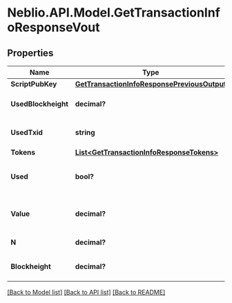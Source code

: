 # Neblio.API.Model.GetTransactionInfoResponseVout
## Properties

Name | Type | Description | Notes
------------ | ------------- | ------------- | -------------
**ScriptPubKey** | [**GetTransactionInfoResponsePreviousOutput**](GetTransactionInfoResponsePreviousOutput.md) |  | [optional] 
**UsedBlockheight** | **decimal?** | Blockheight this output was used in | [optional] 
**UsedTxid** | **string** | TXID this output was used in | [optional] 
**Tokens** | [**List&lt;GetTransactionInfoResponseTokens&gt;**](GetTransactionInfoResponseTokens.md) |  | [optional] 
**Used** | **bool?** | Whether this output has now been used | [optional] 
**Value** | **decimal?** | Value of the output in NEBL satoshi | [optional] 
**N** | **decimal?** | Output index | [optional] 
**Blockheight** | **decimal?** | Blockheight of this transaction | [optional] 

[[Back to Model list]](../README.md#documentation-for-models) [[Back to API list]](../README.md#documentation-for-api-endpoints) [[Back to README]](../README.md)

